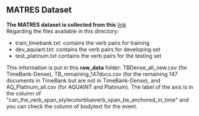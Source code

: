 ## MATRES Dataset 
**The MATRES dataset is collected from this** [link](https://github.com/qiangning/MATRES/tree/master) <br>
Regarding the files available in this directory: <br>
- train_timebank.txt: contains the verb pairs for training <br>
- dev_aquiant.txt: contains the verb pairs for developing set <br>
- test_platinum.txt contains the verb pairs for the testing set <br>


This information is put in this **raw_data** folder: TBDense_all_new.csv (for TimeBank-Dense), TB_remaining_147docs.csv (for the remaining 147 documents in TimeBank but are not in TimeBank-Dense), and AQ_Platinum_all.csv (for AQUAINT and Platinum). The label of the axis is in the column of "can_the_verb_span_stylecolorblueverb_span_be_anchored_in_time" and you can check the column of bodytext for the event.
